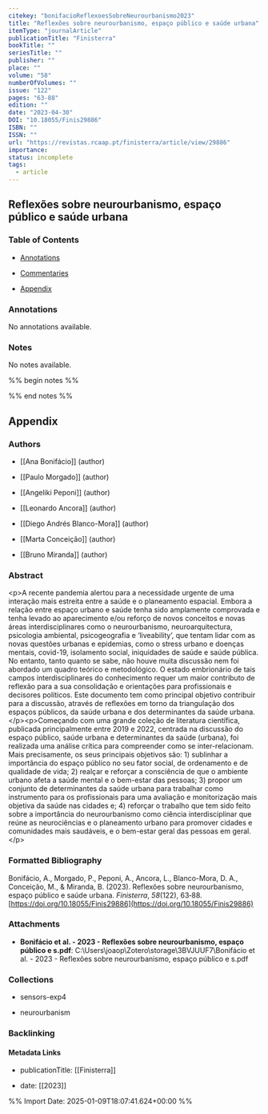 ```yaml
---
citekey: "bonifacioReflexoesSobreNeurourbanismo2023"
title: "Reflexões sobre neurourbanismo, espaço público e saúde urbana"
itemType: "journalArticle"
publicationTitle: "Finisterra"
bookTitle: ""
seriesTitle: ""
publisher: ""
place: ""
volume: "58"
numberOfVolumes: ""
issue: "122"
pages: "63‑88"
edition: ""
date: "2023-04-30"
DOI: "10.18055/Finis29886"
ISBN: ""
ISSN: ""
url: "https://revistas.rcaap.pt/finisterra/article/view/29886"
importance: 
status: incomplete
tags:
  - article
---
```


## Reflexões sobre neurourbanismo, espaço público e saúde urbana

### Table of Contents

- [Annotations](#annotations)

+ [Commentaries](#commentaries)

- [Appendix](#appendix)

### Annotations


No annotations available.


### Notes


No notes available.


%% begin notes %%

<!-- Write your personal notes here -->

%% end notes %%

## Appendix

### Authors


- [[Ana Bonifácio]] (author)

- [[Paulo Morgado]] (author)

- [[Angeliki Peponi]] (author)

- [[Leonardo Ancora]] (author)

- [[Diego Andrés Blanco-Mora]] (author)

- [[Marta Conceição]] (author)

- [[Bruno Miranda]] (author)



### Abstract

&lt;p&gt;A recente pandemia alertou para a necessidade urgente de uma interação mais estreita entre a saúde e o planeamento espacial. Embora a relação entre espaço urbano e saúde tenha sido amplamente comprovada e tenha levado ao aparecimento e/ou reforço de novos conceitos e novas áreas interdisciplinares como o neurourbanismo, neuroarquitectura, psicologia ambiental, psicogeografia e ‘liveability’, que tentam lidar com as novas questões urbanas e epidemias, como o stress urbano e doenças mentais, covid-19, isolamento social, iniquidades de saúde e saúde pública. No entanto, tanto quanto se sabe, não houve muita discussão nem foi abordado um quadro teórico e metodológico. O estado embrionário de tais campos interdisciplinares do conhecimento requer um maior contributo de reflexão para a sua consolidação e orientações para profissionais e decisores políticos. Este documento tem como principal objetivo contribuir para a discussão, através de reflexões em torno da triangulação dos espaços públicos, da saúde urbana e dos determinantes da saúde urbana.&lt;/p&gt;&lt;p&gt;Começando com uma grande coleção de literatura científica, publicada principalmente entre 2019 e 2022, centrada na discussão do espaço público, saúde urbana e determinantes da saúde (urbana), foi realizada uma análise crítica para compreender como se inter-relacionam. Mais precisamente, os seus principais objetivos são: 1) sublinhar a importância do espaço público no seu fator social, de ordenamento e de qualidade de vida; 2) realçar e reforçar a consciência de que o ambiente urbano afeta a saúde mental e o bem-estar das pessoas; 3) propor um conjunto de determinantes da saúde urbana para trabalhar como instrumento para os profissionais para uma avaliação e monitorização mais objetiva da saúde nas cidades e; 4) reforçar o trabalho que tem sido feito sobre a importância do neurourbanismo como ciência interdisciplinar que reúne as neurociências e o planeamento urbano para promover cidades e comunidades mais saudáveis, e o bem-estar geral das pessoas em geral.&lt;/p&gt;


### Formatted Bibliography

Bonifácio, A., Morgado, P., Peponi, A., Ancora, L., Blanco-Mora, D. A., Conceição, M., & Miranda, B. (2023). Reflexões sobre neurourbanismo, espaço público e saúde urbana. _Finisterra_, _58_(122), 63‑88. [https://doi.org/10.18055/Finis29886](https://doi.org/10.18055/Finis29886)




### Attachments


- **Bonifácio et al. - 2023 - Reflexões sobre neurourbanismo, espaço público e s.pdf**: C:\Users\joaop\Zotero\storage\3BVJUUF7\Bonifácio et al. - 2023 - Reflexões sobre neurourbanismo, espaço público e s.pdf




### Collections


- sensors-exp4

- neurourbanism





### Backlinking


#### Metadata Links


- publicationTitle: [[Finisterra]]




- date: [[2023]]





<!-- Any additional notes or comments -->


%% Import Date: 2025-01-09T18:07:41.624+00:00 %%
